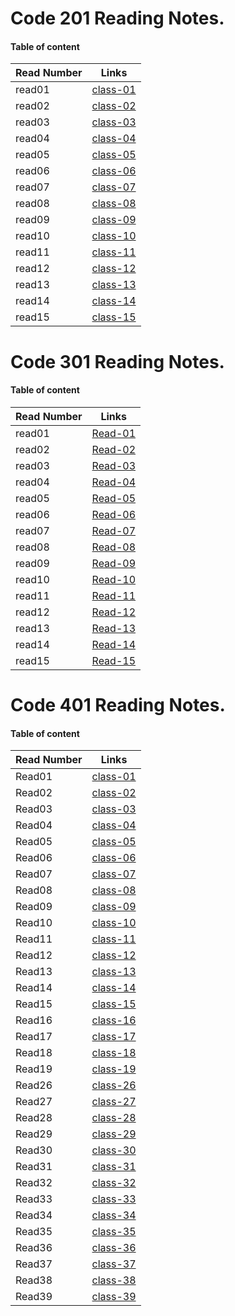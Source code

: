 
# Code 201 Reading Notes.
#### Table of content 

Read Number | Links
----------- | ------
read01 | [class-01](https://ahlamalefishat96.github.io/reading-notes/class-01)
read02 | [class-02](https://ahlamalefishat96.github.io/reading-notes/class-02)
read03 | [class-03](https://ahlamalefishat96.github.io/reading-notes/class-03)
read04 | [class-04](https://ahlamalefishat96.github.io/reading-notes/class-04)
read05 | [class-05](https://ahlamalefishat96.github.io/reading-notes/class-05)
read06 | [class-06](https://ahlamalefishat96.github.io/reading-notes/class-06)
read07 | [class-07](https://ahlamalefishat96.github.io/reading-notes/class-07)
read08 | [class-08](https://ahlamalefishat96.github.io/reading-notes/class-08)
read09 | [class-09](https://ahlamalefishat96.github.io/reading-notes/class-09)
read10 | [class-10](https://ahlamalefishat96.github.io/reading-notes/class-10)
read11 | [class-11](https://ahlamalefishat96.github.io/reading-notes/class-11)
read12 | [class-12](https://ahlamalefishat96.github.io/reading-notes/class-12)
read13 | [class-13](https://ahlamalefishat96.github.io/reading-notes/class-13)
read14 | [class-14](https://ahlamalefishat96.github.io/reading-notes/class-14)
read15 | [class-15](https://ahlamalefishat96.github.io/reading-notes/class-15)

# Code 301 Reading Notes.
#### Table of content 

Read Number | Links
----------- | ------
read01 | [Read-01](https://ahlamalefishat96.github.io/reading-notes/Read-01)
read02 | [Read-02](https://ahlamalefishat96.github.io/reading-notes/Read-02)
read03 | [Read-03](https://ahlamalefishat96.github.io/reading-notes/Read-03)
read04 | [Read-04](https://ahlamalefishat96.github.io/reading-notes/Read-04)
read05 | [Read-05](https://ahlamalefishat96.github.io/reading-notes/Read-05)
read06 | [Read-06](https://ahlamalefishat96.github.io/reading-notes/Read-06)
read07 | [Read-07](https://ahlamalefishat96.github.io/reading-notes/Read-07)
read08 | [Read-08](https://ahlamalefishat96.github.io/reading-notes/Read-08)
read09 | [Read-09](https://ahlamalefishat96.github.io/reading-notes/Read-09)
read10 | [Read-10](https://ahlamalefishat96.github.io/reading-notes/Read-10)
read11 | [Read-11](https://ahlamalefishat96.github.io/reading-notes/Read-11)
read12 | [Read-12](https://ahlamalefishat96.github.io/reading-notes/Read-12)
read13 | [Read-13](https://ahlamalefishat96.github.io/reading-notes/Read-13)
read14 | [Read-14](https://ahlamalefishat96.github.io/reading-notes/Read-14)
read15 | [Read-15](https://ahlamalefishat96.github.io/reading-notes/Read-15)

# Code 401 Reading Notes.
#### Table of content 

Read Number | Links
----------- | ------
Read01 | [class-01](https://ahlamalefishat96.github.io/reading-notes/01)
Read02 | [class-02](https://ahlamalefishat96.github.io/reading-notes/02)
Read03 | [class-03](https://ahlamalefishat96.github.io/reading-notes/03)
Read04 | [class-04](https://ahlamalefishat96.github.io/reading-notes/04)
Read05 | [class-05](https://ahlamalefishat96.github.io/reading-notes/05)
Read06 | [class-06](https://ahlamalefishat96.github.io/reading-notes/06)
Read07 | [class-07](https://ahlamalefishat96.github.io/reading-notes/07)
Read08 | [class-08](https://ahlamalefishat96.github.io/reading-notes/08)
Read09 | [class-09](https://ahlamalefishat96.github.io/reading-notes/09)
Read10 | [class-10](https://ahlamalefishat96.github.io/reading-notes/10)
Read11 | [class-11](https://ahlamalefishat96.github.io/reading-notes/11)
Read12 | [class-12](https://ahlamalefishat96.github.io/reading-notes/12)
Read13 | [class-13](https://ahlamalefishat96.github.io/reading-notes/13)
Read14 | [class-14](https://ahlamalefishat96.github.io/reading-notes/14)
Read15 | [class-15](https://ahlamalefishat96.github.io/reading-notes/15)
Read16 | [class-16](https://ahlamalefishat96.github.io/reading-notes/16)
Read17 | [class-17](https://ahlamalefishat96.github.io/reading-notes/17)
Read18 | [class-18](https://ahlamalefishat96.github.io/reading-notes/18)
Read19 | [class-19](https://ahlamalefishat96.github.io/reading-notes/19)
Read26 | [class-26](https://ahlamalefishat96.github.io/reading-notes/26)
Read27 | [class-27](https://ahlamalefishat96.github.io/reading-notes/27)
Read28 | [class-28](https://ahlamalefishat96.github.io/reading-notes/28)
Read29 | [class-29](https://ahlamalefishat96.github.io/reading-notes/29)
Read30 | [class-30](https://ahlamalefishat96.github.io/reading-notes/30)
Read31 | [class-31](https://ahlamalefishat96.github.io/reading-notes/31)
Read32 | [class-32](https://ahlamalefishat96.github.io/reading-notes/32)
Read33 | [class-33](https://ahlamalefishat96.github.io/reading-notes/33)
Read34 | [class-34](https://ahlamalefishat96.github.io/reading-notes/34)
Read35 | [class-35](https://ahlamalefishat96.github.io/reading-notes/35)
Read36 | [class-36](https://ahlamalefishat96.github.io/reading-notes/36)
Read37 | [class-37](https://ahlamalefishat96.github.io/reading-notes/37)
Read38 | [class-38](https://ahlamalefishat96.github.io/reading-notes/38)
Read39 | [class-39](https://ahlamalefishat96.github.io/reading-notes/39)











